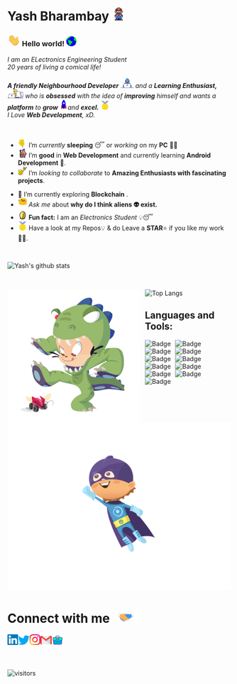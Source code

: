 <!-- ![Readme](common-readme.png) -->

<!-- ![Yash Bharambay](banner.png) -->

<!-- ![Yash Bharambay](linkedin.jpg)

### Hi there 👋 I am Yash Bharambay -->

<!-- **YashBharambay/YashBharambay** is a ✨ _special_ ✨ repository because its `README.md` (this file) appears on your GitHub profile. -->

<!-- Here are some ideas to get you started: -->

<!-- - 🔭 I’m currently working on building my profile -->

<!-- - 👀 I’m interested in reactjs, nextjs,aws , blockchain
- 🌱 I’m currently learning blockchain and NodeJS.
- 👯 I’m looking to collaborate to amazing people to help in projects. -->
  <!-- - 🤔 I’m looking for help with ... -->
  <!-- - 💬 Ask me about ... 

      <!-- 📫 How to reach me: ybharambay@gmail.com  -->

  <!-- - 😄 Pronouns: ... -->
<!-- - ⚡ Fun fact: ...I am an Electonics Engineering student
- 📫 My Personal Portfolio website: https://yashbharambay.vercel.app/
- 📫 How to reach me:<br/>
  <a href="mailto:ybharambay@gmail.com">![YourEmail@gmail.com](https://img.shields.io/badge/Gmail-D14836?style=for-the-badge&logo=gmail&logoColor=white)</a>
  <a href="https://www.linkedin.com/in/yash-bharambay-9873b220a">![LinkedIn](https://img.shields.io/badge/LinkedIn-0077B5?style=for-the-badge&logo=linkedin&logoColor=white)</a>

![Top Langs](https://github-readme-stats.vercel.app/api/top-langs/?username=YashBharambay&layout=compact) -->

# Yash Bharambay&nbsp;<img src="Mario_Hello_Big.gif" width="30px">

<!--
    &nbsp; [![HitCount](http://hits.dwyl.com/SatYu26/SatYu26.svg)](http://hits.dwyl.com/SatYu26/SatYu26)
-->

### <img src="Hi.gif" width="29px"> Hello world!&nbsp;<img src="Earth.gif" width="24px">

<p>
  <em>
    I am an ELectronics Engineering Student <br>
    20 years of living a comical life! <br>
    <!-- Team member at <a href="https://dscsrm.com/"> <b>DSC SRM Powered by Google Developers</b></a><br> -->
    <br>
    <b>A friendly Neighbourhood Developer</b> <img src="Developer.gif" width="30px"> and a <b>Learning    Enthusiast,</b>&nbsp;<img src="Designer.gif" width="36px">  who is <b>obsessed</b>
    with the idea of <b>improving</b> himself and wants a <b>platform</b> to 
    <b>grow</b> <img src="Rocket.gif" width="18px">and 
    <b>excel.</b> <img src="Medal.gif" width="20px"> <br>
    I Love <b>Web Development</b>, xD. <br>
  </em>  
</p>

<br>

- <img alt="GIF" src="wave.gif" width="20vw" /> I’m _currently_ **sleeping** 😴 or _working_ on my **PC** 👨‍💻
- <img alt="GIF" src="gandalf_parrot.gif" width="20vw" /> I’m **good** in **Web Development** and currently learning **Android Development** 💪.
- <img alt="GIF" src="headbang.gif" width="20vw" /> I’m _looking to collaborate_ to **Amazing Enthusiasts with fascinating projects**.
<!-- - <img alt="GIF" src="hmm.gif" width="20vw" /> I Love **Machine Learning** and **Open CV**🌐 -->
- 🌱 I’m currently exploring **Blockchain** .
- <img alt="GIF" src="happy.gif" width="20vw" /> _Ask me_ about **why do I think aliens 👽 exist.**
- <img alt="GIF" src="coin.gif" width="20vw" /> **Fun fact:** I am an _Electronics Student_ 💡😴
- <img alt="GIF" src="Medal.gif" width="20vw" /> Have a look at my Repos💡 & do Leave a **STAR**⭐️ if you like my work👨‍💻.
  <br>

<!-- ## Spotify Playing 🎧

[<img src="https://spotify-now-playing.satyu.vercel.app/api/spotify-playing" alt="Spotify Now Playing" width="350" style="float: left; margin-right: 10px;" />](https://open.spotify.com/user/djehel041cfyz8fyrsqpnoftn) -->

<br>

![Yash's github stats](https://github-readme-stats.vercel.app/api?username=YashBharambay&count_private=true&show_icons=true&theme=radical&include_all_commits=true)

<br>

![Top Langs](https://github-readme-stats.vercel.app/api/top-langs/?username=YashBharambay&theme=radical)<img src="dinotocat.png" alt="dinotocat" style="float: left; margin-right: 10px;" width="300px" />
<br>

## Languages and Tools:

<!-- <img alt="Badge" style="float: left; margin-right: 10px;"  src="https://img.shields.io/badge/dart-%230175C2.svg?&style=for-the-badge&logo=dart&logoColor=white"/>  -->
<!-- <img alt="Badge" style="float: left; margin-right: 10px;"  src ="https://img.shields.io/badge/Flutter-%2302569B.svg?&style=for-the-badge&logo=flutter&logoColor=white"/>  -->

<img alt="Badge" style="float: left; margin-right: 10px;"  src="https://img.shields.io/badge/html5%20-%23E34F26.svg?&style=for-the-badge&logo=html5&logoColor=white"/> <img alt="Badge" style="float: left; margin-right: 10px;"  src="https://img.shields.io/badge/css3%20-%231572B6.svg?&style=for-the-badge&logo=css3&logoColor=white"/> <img alt="Badge" style="float: left; margin-right: 10px;" src="https://img.shields.io/badge/react%20-%2320232a.svg?&style=for-the-badge&logo=react&logoColor=%2361DAFB"/> <img alt="Badge" style="float: left; margin-right: 10px;" src="https://img.shields.io/badge/python%20-%2314354C.svg?&style=for-the-badge&logo=python&logoColor=white"/>
<img alt="Badge" style="float: left; margin-right: 10px;"  src ="https://img.shields.io/badge/Jupyter_Notebook%20-%23F37626.svg?&style=for-the-badge&logo=jupyter&logoColor=white"/>
<img alt="Badge" style="float: left; margin-right: 10px;"  src="https://img.shields.io/badge/javascript%20-%23323330.svg?&style=for-the-badge&logo=javascript&logoColor=%23F7DF1E"/>
<img alt="Badge" style="float: left; margin-right: 10px;"  src="https://img.shields.io/badge/node.js%20-%2343853D.svg?&style=for-the-badge&logo=node.js&logoColor=white"/>
<img alt="Badge" style="float: left; margin-right: 10px;"  src="https://img.shields.io/badge/bootstrap%20-%23563D7C.svg?&style=for-the-badge&logo=bootstrap&logoColor=white"/>
<img alt="Badge" style="float: left; margin-right: 10px;" src="https://img.shields.io/badge/go-%2300ADD8.svg?&style=for-the-badge&logo=go&logoColor=white"/>
<img alt="Badge" style="float: left; margin-right: 10px;"  src ="https://img.shields.io/badge/MongoDB-%234ea94b.svg?&style=for-the-badge&logo=mongodb&logoColor=white"/>
<img alt="Badge" style="float: left; margin-right: 10px;"  src="https://img.shields.io/badge/git%20-%23F05033.svg?&style=for-the-badge&logo=git&logoColor=white"/>

   <!-- <img alt="Badge" style="float: left; margin-right: 10px;"  src="https://img.shields.io/badge/flask%20-%23000.svg?&style=for-the-badge&logo=flask&logoColor=white"/>  -->
   <!-- <img alt="Badge" style="float: left; margin-right: 10px;"  src="https://img.shields.io/badge/shell_script%20-%23121011.svg?&style=for-the-badge&logo=gnu-bash&logoColor=white"/> 

    <!-- <img alt="Badge" style="float: left; margin-right: 10px;"  src="https://img.shields.io/badge/OpenCV%20-%23FFBB00.svg?&style=for-the-badge&logo=Canonical&logoColor=white"/> -->

<br>
<img src="super-kid.gif" alt="Super Kid">

# Connect with me<img src="Handshake.gif" height="32px">

  <a href="https://www.linkedin.com/in/yash-bharambay-9873b220a/">
    <img align="left" alt="Yash Bharambay | Linkedin" width="24px" src="Linkedin.svg" />
  </a> &nbsp;&nbsp;
  <a href="https://twitter.com/YBharambay">
    <img align="left" alt="Yash Bharambay | Twitter" width="26px" src="Twitter.svg" />
  </a> &nbsp;&nbsp;
  <a href="https://www.instagram.com/yash_bharambay_/">
    <img align="left" alt="Yash Bharambay | Instagram" width="24px" src="Instagram.svg" />
  </a> &nbsp;&nbsp;
  <a href="mailto:ybharambay@gmail.com">
    <img align="left" alt="Yash Bharambay | Gmail" width="26px" src="Gmail.svg" />
  </a>&nbsp;&nbsp;
    <a href="https://yashbharambay.vercel.app/">
    <img align="left" alt="Yash Bharambay | Portfolio" width="26px" src="portfolio.png" />
  </a>

<br><br>

![visitors](https://visitor-badge.laobi.icu/badge?page_id=YashBharambay)

<!-- ![visitors](https://badges.pufler.dev/visits/SatYu26/SatYu26)
![Visitor Count](https://profile-counter.glitch.me/SatYu26/count.svg) -->

<!--  Acknowledgement: https://github.com/anuraghazra/github-readme-stats -->

